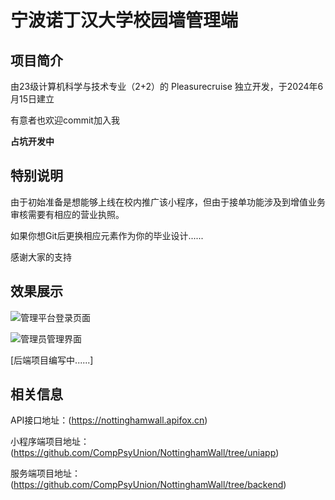 # 宁波诺丁汉大学校园墙管理端

## 项目简介

由23级计算机科学与技术专业（2+2）的 Pleasurecruise 独立开发，于2024年6月15日建立

有意者也欢迎commit加入我

**占坑开发中**

## 特别说明

由于初始准备是想能够上线在校内推广该小程序，但由于接单功能涉及到增值业务审核需要有相应的营业执照。

如果你想Git后更换相应元素作为你的毕业设计......

感谢大家的支持

## 效果展示

![管理平台登录页面](https://github.com/user-attachments/assets/5e093f4a-4490-43b6-89ad-54dd0eab8289)

![管理员管理界面](https://github.com/user-attachments/assets/13446b39-4e5f-4cb8-8718-7dbf7fadd7e3)

[后端项目编写中......]

## 相关信息

API接口地址：(https://nottinghamwall.apifox.cn)

小程序端项目地址：(https://github.com/CompPsyUnion/NottinghamWall/tree/uniapp)

服务端项目地址：(https://github.com/CompPsyUnion/NottinghamWall/tree/backend)

